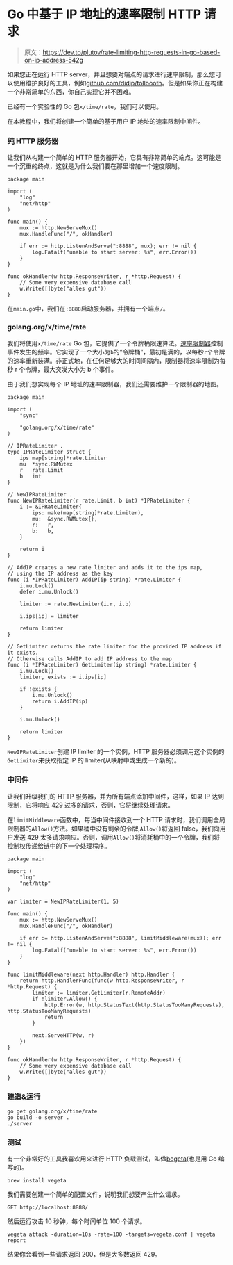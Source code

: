 # Go 中基于 IP 地址的速率限制 HTTP 请求

> 原文：<https://dev.to/plutov/rate-limiting-http-requests-in-go-based-on-ip-address-542g>

如果您正在运行 HTTP server，并且想要对端点的请求进行速率限制，那么您可以使用维护良好的工具，例如[github.com/didip/tollbooth](https://github.com/didip/tollbooth)。但是如果你正在构建一个非常简单的东西，你自己实现它并不困难。

已经有一个实验性的 Go 包`x/time/rate`，我们可以使用。

在本教程中，我们将创建一个简单的基于用户 IP 地址的速率限制中间件。

### 纯 HTTP 服务器

让我们从构建一个简单的 HTTP 服务器开始，它具有非常简单的端点。这可能是一个沉重的终点，这就是为什么我们要在那里增加一个速度限制。

```
package main

import (
    "log"
    "net/http"
)

func main() {
    mux := http.NewServeMux()
    mux.HandleFunc("/", okHandler)

    if err := http.ListenAndServe(":8888", mux); err != nil {
        log.Fatalf("unable to start server: %s", err.Error())
    }
}

func okHandler(w http.ResponseWriter, r *http.Request) {
    // Some very expensive database call
    w.Write([]byte("alles gut"))
} 
```

在`main.go`中，我们在`:8888`启动服务器，并拥有一个端点`/`。

### golang.org/x/time/rate

我们将使用`x/time/rate` Go 包，它提供了一个令牌桶限速算法。[速率限制器](https://godoc.org/golang.org/x/time/rate#Limiter)控制事件发生的频率。它实现了一个大小为`b`的“令牌桶”，最初是满的，以每秒`r`个令牌的速率重新装满。非正式地，在任何足够大的时间间隔内，限制器将速率限制为每秒 r 个令牌，最大突发大小为 b 个事件。

由于我们想实现每个 IP 地址的速率限制器，我们还需要维护一个限制器的地图。

```
package main

import (
    "sync"

    "golang.org/x/time/rate"
)

// IPRateLimiter .
type IPRateLimiter struct {
    ips map[string]*rate.Limiter
    mu  *sync.RWMutex
    r   rate.Limit
    b   int
}

// NewIPRateLimiter .
func NewIPRateLimiter(r rate.Limit, b int) *IPRateLimiter {
    i := &IPRateLimiter{
        ips: make(map[string]*rate.Limiter),
        mu:  &sync.RWMutex{},
        r:   r,
        b:   b,
    }

    return i
}

// AddIP creates a new rate limiter and adds it to the ips map,
// using the IP address as the key
func (i *IPRateLimiter) AddIP(ip string) *rate.Limiter {
    i.mu.Lock()
    defer i.mu.Unlock()

    limiter := rate.NewLimiter(i.r, i.b)

    i.ips[ip] = limiter

    return limiter
}

// GetLimiter returns the rate limiter for the provided IP address if it exists.
// Otherwise calls AddIP to add IP address to the map
func (i *IPRateLimiter) GetLimiter(ip string) *rate.Limiter {
    i.mu.Lock()
    limiter, exists := i.ips[ip]

    if !exists {
        i.mu.Unlock()
        return i.AddIP(ip)
    }

    i.mu.Unlock()

    return limiter
} 
```

`NewIPRateLimiter`创建 IP limiter 的一个实例，HTTP 服务器必须调用这个实例的`GetLimiter`来获取指定 IP 的 limiter(从映射中或生成一个新的)。

### 中间件

让我们升级我们的 HTTP 服务器，并为所有端点添加中间件，这样，如果 IP 达到限制，它将响应 429 过多的请求，否则，它将继续处理请求。

在`limitMiddleware`函数中，每当中间件接收到一个 HTTP 请求时，我们调用全局限制器的`Allow()`方法。如果桶中没有剩余的令牌,`Allow()`将返回 false，我们向用户发送 429 太多请求响应。否则，调用`Allow()`将消耗桶中的一个令牌，我们将控制权传递给链中的下一个处理程序。

```
package main

import (
    "log"
    "net/http"
)

var limiter = NewIPRateLimiter(1, 5)

func main() {
    mux := http.NewServeMux()
    mux.HandleFunc("/", okHandler)

    if err := http.ListenAndServe(":8888", limitMiddleware(mux)); err != nil {
        log.Fatalf("unable to start server: %s", err.Error())
    }
}

func limitMiddleware(next http.Handler) http.Handler {
    return http.HandlerFunc(func(w http.ResponseWriter, r *http.Request) {
        limiter := limiter.GetLimiter(r.RemoteAddr)
        if !limiter.Allow() {
            http.Error(w, http.StatusText(http.StatusTooManyRequests), http.StatusTooManyRequests)
            return
        }

        next.ServeHTTP(w, r)
    })
}

func okHandler(w http.ResponseWriter, r *http.Request) {
    // Some very expensive database call
    w.Write([]byte("alles gut"))
} 
```

### 建造&运行

```
go get golang.org/x/time/rate
go build -o server .
./server 
```

### 测试

有一个非常好的工具我喜欢用来进行 HTTP 负载测试，叫做[begeta](https://github.com/tsenart/vegeta)(也是用 Go 编写的)。

```
brew install vegeta 
```

我们需要创建一个简单的配置文件，说明我们想要产生什么请求。

```
GET http://localhost:8888/ 
```

然后运行攻击 10 秒钟，每个时间单位 100 个请求。

```
vegeta attack -duration=10s -rate=100 -targets=vegeta.conf | vegeta report 
```

结果你会看到一些请求返回 200，但是大多数返回 429。
